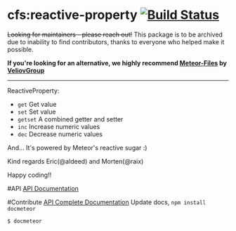cfs:reactive-property [![Build Status](https://travis-ci.org/CollectionFS/Meteor-reactive-property.png?branch=master)](https://travis-ci.org/CollectionFS/Meteor-reactive-property)
=========

~~Looking for maintainers - please reach out!~~
This package is to be archived due to inability to find contributors, thanks to everyone who helped make it possible.

**If you're looking for an alternative, we highly recommend [Meteor-Files](https://github.com/VeliovGroup/Meteor-Files) by [VeliovGroup](https://github.com/VeliovGroup)**

---

ReactiveProperty:
* `get` Get value
* `set` Set value
* `getset` A combined getter and setter
* `inc` Increase numeric values
* `dec` Decrease numeric values

And... It's powered by Meteor's reactive sugar :)

Kind regards Eric(@aldeed) and Morten(@raix)

Happy coding!!

#API
[API Documentation](api.md)

#Contribute
[API Complete Documentation](internal.api.md)
Update docs, `npm install docmeteor`
```bash
$ docmeteor
```
